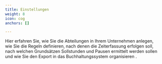 ```yaml
---
title: Einstellungen
weight: 8
icon: cog
anchors: []

---
```

Hier erfahren Sie, wie Sie die Abteilungen in Ihrem Unternehmen anlegen, wie Sie die Regeln definieren, nach denen die Zeiterfassung erfolgen soll, nach welchen Grundsätzen Sollstunden und Pausen ermittelt werden sollen und wie Sie den Export in das Buchhaltungssystem organisieren .